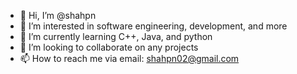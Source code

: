 - 👋 Hi, I’m @shahpn
- 👀 I’m interested in software engineering, development, and more
- 🌱 I’m currently learning C++, Java, and python
- 💞️ I’m looking to collaborate on any projects
- 📫 How to reach me 
      via email: shahpn02@gmail.com

<!---
shahpn/shahpn is a ✨ special ✨ repository because its `README.md` (this file) appears on your GitHub profile.
You can click the Preview link to take a look at your changes.
--->
